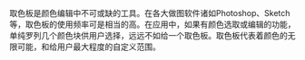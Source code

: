 取色板是颜色编辑中不可或缺的工具。在各大做图软件诸如Photoshop、Sketch等，取色板的使用频率可是相当的高。在应用中，如果有颜色选取或编辑的功能，单纯罗列几个颜色块供用户选择，远远不如给一个取色板。取色板代表着颜色的无限可能，和给用户最大程度的自定义范围。



